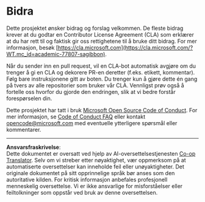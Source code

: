 <!--
CO_OP_TRANSLATOR_METADATA:
{
  "original_hash": "777400e9f0336c7ee2f9a1200a88478f",
  "translation_date": "2025-08-26T21:27:45+00:00",
  "source_file": "CONTRIBUTING.md",
  "language_code": "no"
}
-->
# Bidra

Dette prosjektet ønsker bidrag og forslag velkommen. De fleste bidrag krever at du
godtar en Contributor License Agreement (CLA) som erklærer at du har rett til
og faktisk gir oss rettighetene til å bruke ditt bidrag. For mer informasjon, besøk
[https://cla.microsoft.com](https://cla.microsoft.com/?WT.mc_id=academic-77807-sagibbon).

Når du sender inn en pull request, vil en CLA-bot automatisk avgjøre om du trenger
å gi en CLA og dekorere PR-en deretter (f.eks. etikett, kommentar). Følg bare
instruksjonene gitt av boten. Du trenger kun å gjøre dette én gang på tvers av alle repositorier som bruker vår CLA. Vennligst prøv også å fortelle oss hvorfor du gjorde den endringen, slik at vi bedre forstår forespørselen din.

Dette prosjektet har tatt i bruk [Microsoft Open Source Code of Conduct](https://opensource.microsoft.com/codeofconduct/?WT.mc_id=academic-77807-sagibbon).
For mer informasjon, se [Code of Conduct FAQ](https://opensource.microsoft.com/codeofconduct/faq/?WT.mc_id=academic-77807-sagibbon)
eller kontakt [opencode@microsoft.com](mailto:opencode@microsoft.com) med eventuelle ytterligere spørsmål eller kommentarer.

---

**Ansvarsfraskrivelse**:  
Dette dokumentet er oversatt ved hjelp av AI-oversettelsestjenesten [Co-op Translator](https://github.com/Azure/co-op-translator). Selv om vi streber etter nøyaktighet, vær oppmerksom på at automatiserte oversettelser kan inneholde feil eller unøyaktigheter. Det originale dokumentet på sitt opprinnelige språk bør anses som den autoritative kilden. For kritisk informasjon anbefales profesjonell menneskelig oversettelse. Vi er ikke ansvarlige for misforståelser eller feiltolkninger som oppstår ved bruk av denne oversettelsen.